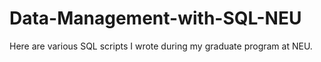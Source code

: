# Data-Management-with-SQL-NEU
Here are various SQL scripts I wrote during my graduate program at NEU.
